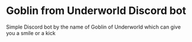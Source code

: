 # Goblin from Underworld Discord bot
Simple Discord bot by the name of Goblin of Underworld which can give you a smile or a kick
